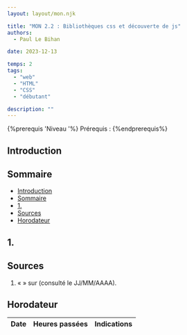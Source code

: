```yaml
---
layout: layout/mon.njk

title: "MON 2.2 : Bibliothèques css et découverte de js"
authors:
  - Paul Le Bihan

date: 2023-12-13

temps: 2
tags:
  - "web"
  - "HTML"
  - "CSS"
  - "débutant"

description: ""
---
```


{%prerequis 'Niveau <!--insérer le niveau : débutant, ...-->'%}
Prérequis : <!--insérer les prérequis : aucun, html, css,...-->
{%endprerequis%}

<div id="introduction"></div>

## Introduction

<div id="sommaire"></div>

## Sommaire

- [Introduction](#introduction)
- [Sommaire](#sommaire)
- [1.](#1)
- [Sources](#sources)
- [Horodateur](#horodateur)

<div id=""></div>

## 1.

<div id="sources"></div>

## Sources

<div id=""></div>

1. « []() » sur  (consulté le JJ/MM/AAAA).

<div id="horodateur"></div>

## Horodateur
| Date | Heures passées | Indications |
| -------- | -------- |-------- |